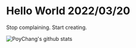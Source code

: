 # Hello World 2022/03/20

Stop complaining. Start creating.

![PoyChang's github stats](https://github-readme-stats.vercel.app/api?username=poychang&show_icons=true&theme=dracula)
